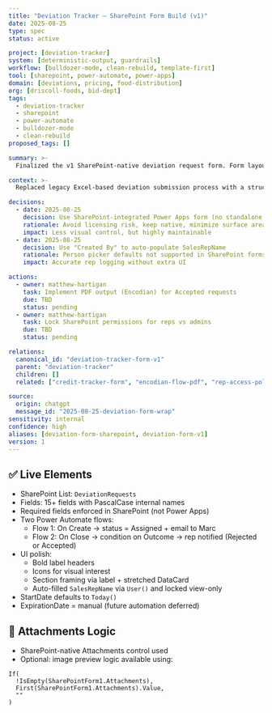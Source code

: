 ```yaml
---
title: "Deviation Tracker – SharePoint Form Build (v1)"
date: 2025-08-25
type: spec
status: active

project: [deviation-tracker]
system: [deterministic-output, guardrails]
workflow: [bulldozer-mode, clean-rebuild, template-first]
tool: [sharepoint, power-automate, power-apps]
domain: [deviations, pricing, food-distribution]
org: [driscoll-foods, bid-dept]
tags:
  - deviation-tracker
  - sharepoint
  - power-automate
  - bulldozer-mode
  - clean-rebuild
proposed_tags: []

summary: >-
  Finalized the v1 SharePoint-native deviation request form. Form layout, logic, and submission rules are locked and deployed. Power Automate flows are live. Visual polish complete. Future modules (PDF generation, analytics) deferred to v1.1.

context: >-
  Replaced legacy Excel-based deviation submission process with a structured SharePoint List + Power Automate form. Reps submit through a locked form with required fields and internal auto-population. Marc receives alerts and closes requests with outcome-based routing.

decisions:
  - date: 2025-08-25
    decision: Use SharePoint-integrated Power Apps form (no standalone canvas app)
    rationale: Avoid licensing risk, keep native, minimize surface area
    impact: Less visual control, but highly maintainable
  - date: 2025-08-25
    decision: Use "Created By" to auto-populate SalesRepName
    rationale: Person picker defaults not supported in SharePoint forms
    impact: Accurate rep logging without extra UI

actions:
  - owner: matthew-hartigan
    task: Implement PDF output (Encodian) for Accepted requests
    due: TBD
    status: pending
  - owner: matthew-hartigan
    task: Lock SharePoint permissions for reps vs admins
    due: TBD
    status: pending

relations:
  canonical_id: "deviation-tracker-form-v1"
  parent: "deviation-tracker"
  children: []
  related: ["credit-tracker-form", "encodian-flow-pdf", "rep-access-policy"]

source:
  origin: chatgpt
  message_id: "2025-08-25-deviation-form-wrap"
sensitivity: internal
confidence: high
aliases: [deviation-form-sharepoint, deviation-form-v1]
version: 1
---
```


## ✅ Live Elements

- SharePoint List: `DeviationRequests`
- Fields: 15+ fields with PascalCase internal names
- Required fields enforced in SharePoint (not Power Apps)
- Two Power Automate flows:
  - Flow 1: On Create → status = Assigned + email to Marc
  - Flow 2: On Close → condition on Outcome → rep notified (Rejected or Accepted)
- UI polish:
  - Bold label headers
  - Icons for visual interest
  - Section framing via label + stretched DataCard
  - Auto-filled `SalesRepName` via `User()` and locked view-only
- StartDate defaults to `Today()`
- ExpirationDate = manual (future automation deferred)

## 📸 Attachments Logic
- SharePoint-native Attachments control used
- Optional: image preview logic available using:
```powerfx
If(
  !IsEmpty(SharePointForm1.Attachments),
  First(SharePointForm1.Attachments).Value,
  ""
)
